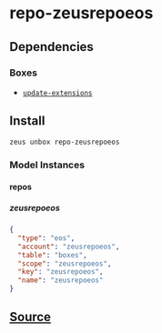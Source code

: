 
repo-zeusrepoeos 
====================




## Dependencies
### Boxes
* [`update-extensions`](update-extensions.md)




## Install
```bash
zeus unbox repo-zeusrepoeos
```










### Model Instances
#### repos
##### zeusrepoeos
```json
{
  "type": "eos",
  "account": "zeusrepoeos",
  "table": "boxes",
  "scope": "zeusrepoeos",
  "key": "zeusrepoeos",
  "name": "zeusrepoeos"
}
```


## [Source](https://github.com/liquidapps-io/zeus-sdk/tree/master/boxes/groups/repos/repo-zeusrepoeos)
